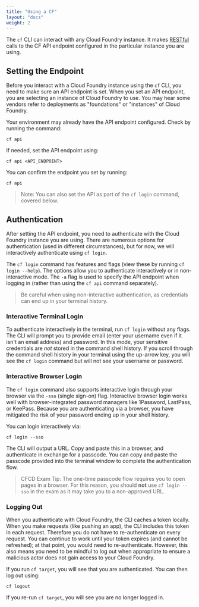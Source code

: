```yaml
---
title: "Using a CF"
layout: "docs"
weight: 2
---
```


The `cf` CLI can interact with any Cloud Foundry instance. It makes [RESTful](https://www.codecademy.com/articles/what-is-rest) calls to the CF API endpoint configured in the particular instance you are using.

## Setting the Endpoint

Before you interact with a Cloud Foundry instance using the `cf` CLI, you need to make sure an API endpoint is set. When you set an API endpoint, you are selecting an instance of Cloud Foundry to use. You may hear some vendors refer to deployments as "foundations" or "instances" of Cloud Foundry.

Your environment may already have the API endpoint configured. Check by running the command:

```
cf api
```

If needed, set the API endpoint using:

```
cf api <API_ENDPOINT>
```

You can confirm the endpoint you set by running:

```
cf api
```

> Note: You can also set the API as part of the `cf login` command, covered below. 

## Authentication

After setting the API endpoint, you need to authenticate with the Cloud Foundry instance you are using. There are numerous options for authentication (used in different circumstances), but for now, we will interactively authenticate using `cf login`.

The `cf login` command has features and flags (view these by running `cf login --help`). The options allow you to authenticate interactively or in non-interactive mode.  The `-a` flag is used to specify the API endpoint when logging in (rather than using the `cf api` command separately).

> Be careful when using non-interactive authentication, as credentials can end up in your terminal history.

### Interactive Terminal Login

To authenticate interactively in the terminal, run `cf login` without any flags. The CLI will prompt you to provide email (enter your username even if it isn't an email address) and password. In this mode, your sensitive credentials are *not* stored in the command shell history. If you scroll through the command shell history in your terminal using the up-arrow key, you will see the `cf login` command but will not see your username or password.

### Interactive Browser Login

The `cf login` command also supports interactive login through your browser via the `-sso` (single sign-on) flag. Interactive browser login works well with browser-integrated password managers like 1Password, LastPass, or KeePass. Because you are authenticating via a browser, you have mitigated the risk of your password ending up in your shell history.

You can login interactively via:

```
cf login --sso
```

The CLI will output a URL. Copy and paste this in a browser, and authenticate in exchange for a passcode. You can copy and paste the passcode provided into the terminal window to complete the authentication flow.

> CFCD Exam Tip: The one-time passcode flow requires you to open pages in a browser. For this reason, you should **not** use `cf login --sso` in the exam as it may take you to a non-approved URL.

### Logging Out

When you authenticate with Cloud Foundry, the CLI caches a token locally. When you make requests (like pushing an app), the CLI includes this token in each request. Therefore you do not have to re-authenticate on every request. You can continue to work until your token expires (and cannot be refreshed); at that point, you would need to re-authenticate. However, this also means you need to be mindful to log out when appropriate to ensure a malicious actor does not gain access to your Cloud Foundry.

If you run `cf target`, you will see that you are authenticated. You can then log out using:

```
cf logout
```

If you re-run `cf target`, you will see you are no longer logged in.